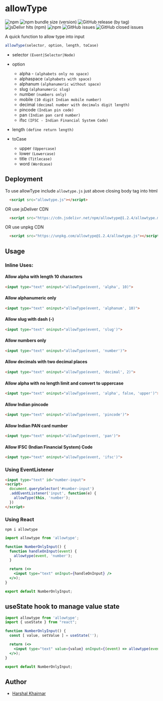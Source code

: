 # allowType
![npm](https://img.shields.io/npm/v/allowtype) ![npm bundle size (version)](https://img.shields.io/bundlephobia/min/allowtype/1.2.4) ![GitHub release (by tag)](https://img.shields.io/github/downloads/khairnar2960/allowtype/stable/total) ![jsDelivr hits (npm)](https://img.shields.io/jsdelivr/npm/hy/allowtype) ![npm](https://img.shields.io/npm/dy/allowtype) ![GitHub issues](https://img.shields.io/github/issues-raw/khairnar2960/allowtype) ![GitHub closed issues](https://img.shields.io/github/issues-closed-raw/khairnar2960/allowtype)

A quick function to allow type into input
```javascript
allowType(selector, option, length, toCase)
```

- selector `(Event|Selector|Node)`
- option
  * alpha - `(alphabets only no space)`
  * alphaspace `(alphabets with space)`
  * alphanum `(alphanumeric without space)`
  * slug `(alphanumeric slug)`
  * number `(numbers only)`
  * mobile `(10 digit Indian mobile number)`
  * decimal `(decimal number with decimals digit length)`
  * pincode `(Indian pin code)`
  * pan `(Indian pan card number)`
  * ifsc `(IFSC - Indian Financial System Code)`

- length `(define return length)`
- toCase
  * upper `(Uppercase)`
  * lower `(Lowercase)`
  * title `(Titlecase)`
  * word  `(Wordcase)`

## Deployment

To use allowType include `allowtype.js` just above closing body tag into html

```html
  <script src="allowtype.js"></script>
```
OR use jsDeliver CDN

```html
  <script src="https://cdn.jsdelivr.net/npm/allowtype@1.2.4/allowtype.min.js"></script>
```
OR use unpkg CDN

```html
  <script src="https://unpkg.com/allowtype@1.2.4/allowtype.js"></script>
```

## Usage
### Inline Uses:
#### Allow alpha with length 10 characters
```html
<input type="text" oninput="allowType(event, 'alpha', 10)">
```
#### Allow alphanumeric only
```html
<input type="text" oninput="allowType(event, 'alphanum', 10)">
```
#### Allow slug with dash (-)
```html
<input type="text" oninput="allowType(event, 'slug')">
```
#### Allow numbers only
```html
<input type="text" oninput="allowType(event, 'number')">
```
#### Allow decimals with two decimal places
```html
<input type="text" oninput="allowType(event, 'decimal', 2)">
```
#### Allow alpha with no length limit and convert to uppercase
```html
<input type="text" oninput="allowType(event, 'alpha', false, 'upper')">
```
#### Allow Indian pincode
```html
<input type="text" oninput="allowType(event, 'pincode')">
```
#### Allow Indian PAN card number
```html
<input type="text" oninput="allowType(event, 'pan')">
```
#### Allow IFSC (Indian Financial System) Code
```html
<input type="text" oninput="allowType(event, 'ifsc')">
```

### Using EventListener
```html
<input type="text" id="number-input">
<script>
  document.querySelector('#number-input')
  .addEventListener('input', function(e) {
    allowType(this, 'number');
  })
</script>
```

### Using React

```shell
npm i allowtype
```

```jsx
import allowtype from 'allowtype';

function NumberOnlyInput() {
  function handleOnInput(event) {
    allowtype(event, 'number');
  }

  return (<>
    <input type="text" onInput={handleOnInput} />
  </>);
}

export default NumberOnlyInput;
```
## useState hook to manage value state

```jsx
import allowtype from 'allowtype';
import { useState } from "react";

function NumberOnlyInput() {
  const [ value, setValue ] = useState('');

  return (<>
    <input type="text" value={value} onInput={(event) => allowtype(event, 'number', null, false, setValue)} />
  </>);
}

export default NumberOnlyInput;
```

## Author

- [Harshal Khairnar](https://harshalkhairnar.com)
